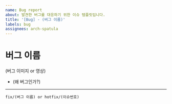 ```yaml
---
name: Bug report
about: 발견한 버그를 대응하기 위한 이슈 템플릿입니다.
title: '[Bug] - (버그 이름)'
labels: bug
assignees: arch-spatula
---
```


# 버그 이름

(버그 이미지 or 영상)

- (왜 버그인가?)

---

```
fix/(버그 이름) or hotfix/(이슈번호)
```
